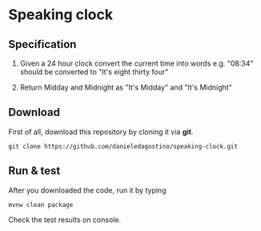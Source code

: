 # Speaking clock

## Specification

1. Given a 24 hour clock convert the current time into words
	e.g. "08:34" should be converted to "It's eight thirty four"

2. Return Midday and Midnight as "It's Midday" and "It's Midnight"

## Download

First of all, download this repository by cloning it via **git**.

`git clone https://github.com/danieledagostino/speaking-clock.git`

## Run & test
After you downloaded the code, run it by typing

`mvnw clean package`

Check the test results on console.

